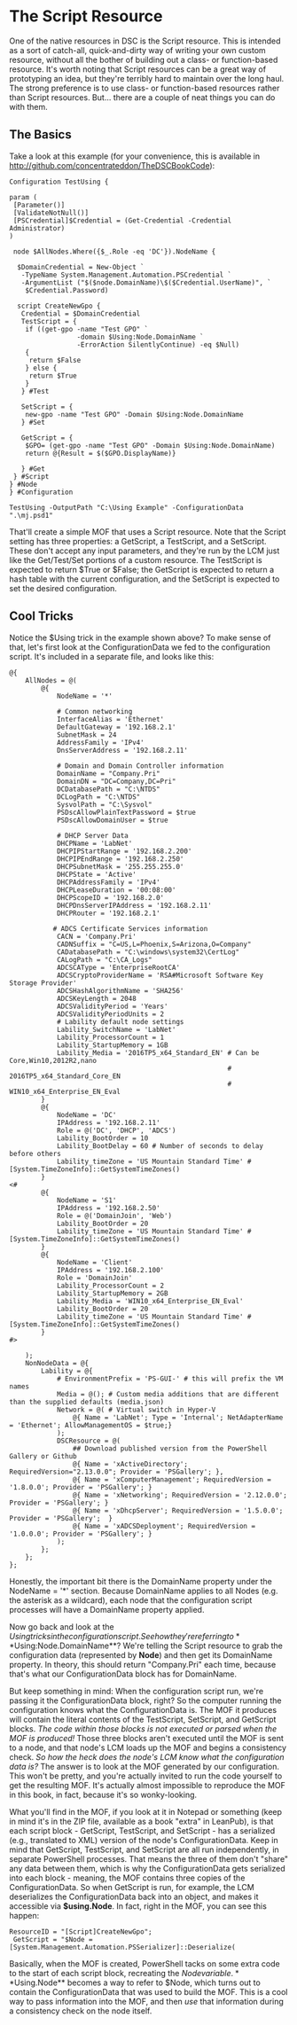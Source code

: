 # The Script Resource
One of the native resources in DSC is the Script resource. This is intended as a sort of catch-all, quick-and-dirty way of writing your own custom resource, without all the bother of building out a class- or function-based resource. It's worth noting that Script resources can be a great way of prototyping an idea, but they're terribly hard to maintain over the long haul. The strong preference is to use class- or function-based resources rather than Script resources. But... there are a couple of neat things you can do with them.

## The Basics
Take a look at this example (for your convenience, this is available in http://github.com/concentrateddon/TheDSCBookCode):

```
Configuration TestUsing {

param (
 [Parameter()] 
 [ValidateNotNull()] 
 [PSCredential]$Credential = (Get-Credential -Credential Administrator)
)

 node $AllNodes.Where({$_.Role -eq 'DC'}).NodeName {
    
  $DomainCredential = New-Object `
   -TypeName System.Management.Automation.PSCredential `
   -ArgumentList ("$($node.DomainName)\$($Credential.UserName)", `
    $Credential.Password)

  script CreateNewGpo {
   Credential = $DomainCredential
   TestScript = {
    if ((get-gpo -name "Test GPO" `
                 -domain $Using:Node.DomainName `
                 -ErrorAction SilentlyContinue) -eq $Null)
    {
     return $False
    } else {
     return $True
    }
   } #Test
   
   SetScript = {
    new-gpo -name "Test GPO" -Domain $Using:Node.DomainName
   } #Set
   
   GetScript = {
    $GPO= (get-gpo -name "Test GPO" -Domain $Using:Node.DomainName)
    return @{Result = $($GPO.DisplayName)}
    
   } #Get   
 } #Script
} #Node
} #Configuration

TestUsing -OutputPath "C:\Using Example" -ConfigurationData ".\mj.psd1"
```

That'll create a simple MOF that uses a Script resource. Note that the Script setting has three properties: a GetScript, a TestScript, and a SetScript. These don't accept any input parameters, and they're run by the LCM just like the Get/Test/Set portions of a custom resource. The TestScript is expected to return $True or $False; the GetScript is expected to return a hash table with the current configuration, and the SetScript is expected to set the desired configuration.

## Cool Tricks
Notice the $Using trick in the example shown above? To make sense of that, let's first look at the ConfigurationData we fed to the configuration script. It's included in a separate file, and looks like this:

```
@{
    AllNodes = @(
        @{
            NodeName = '*'
            
            # Common networking
            InterfaceAlias = 'Ethernet'
            DefaultGateway = '192.168.2.1'
            SubnetMask = 24
            AddressFamily = 'IPv4'
            DnsServerAddress = '192.168.2.11'
                       
            # Domain and Domain Controller information
            DomainName = "Company.Pri"
            DomainDN = "DC=Company,DC=Pri"
            DCDatabasePath = "C:\NTDS"
            DCLogPath = "C:\NTDS"
            SysvolPath = "C:\Sysvol"
            PSDscAllowPlainTextPassword = $true
            PSDscAllowDomainUser = $true 
                        
            # DHCP Server Data
            DHCPName = 'LabNet'
            DHCPIPStartRange = '192.168.2.200'
            DHCPIPEndRange = '192.168.2.250'
            DHCPSubnetMask = '255.255.255.0'
            DHCPState = 'Active'
            DHCPAddressFamily = 'IPv4'
            DHCPLeaseDuration = '00:08:00'
            DHCPScopeID = '192.168.2.0'
            DHCPDnsServerIPAddress = '192.168.2.11'
            DHCPRouter = '192.168.2.1'
 
           # ADCS Certificate Services information
            CACN = 'Company.Pri'
            CADNSuffix = "C=US,L=Phoenix,S=Arizona,O=Company"
            CADatabasePath = "C:\windows\system32\CertLog"
            CALogPath = "C:\CA_Logs"
            ADCSCAType = 'EnterpriseRootCA'
            ADCSCryptoProviderName = 'RSA#Microsoft Software Key Storage Provider'
            ADCSHashAlgorithmName = 'SHA256'
            ADCSKeyLength = 2048
            ADCSValidityPeriod = 'Years'
            ADCSValidityPeriodUnits = 2
            # Lability default node settings
            Lability_SwitchName = 'LabNet'
            Lability_ProcessorCount = 1
            Lability_StartupMemory = 1GB
            Lability_Media = '2016TP5_x64_Standard_EN' # Can be Core,Win10,2012R2,nano
                                                       # 2016TP5_x64_Standard_Core_EN
                                                       # WIN10_x64_Enterprise_EN_Eval
        }
        @{
            NodeName = 'DC'
            IPAddress = '192.168.2.11'
            Role = @('DC', 'DHCP', 'ADCS')
            Lability_BootOrder = 10
            Lability_BootDelay = 60 # Number of seconds to delay before others
            Lability_timeZone = 'US Mountain Standard Time' #[System.TimeZoneInfo]::GetSystemTimeZones()
        }
<#
        @{
            NodeName = 'S1'
            IPAddress = '192.168.2.50'
            Role = @('DomainJoin', 'Web')
            Lability_BootOrder = 20
            Lability_timeZone = 'US Mountain Standard Time' #[System.TimeZoneInfo]::GetSystemTimeZones()
        }
        @{
            NodeName = 'Client'
            IPAddress = '192.168.2.100'
            Role = 'DomainJoin'
            Lability_ProcessorCount = 2
            Lability_StartupMemory = 2GB
            Lability_Media = 'WIN10_x64_Enterprise_EN_Eval'
            Lability_BootOrder = 20
            Lability_timeZone = 'US Mountain Standard Time' #[System.TimeZoneInfo]::GetSystemTimeZones()
        }
#>
        
    );
    NonNodeData = @{
        Lability = @{
            # EnvironmentPrefix = 'PS-GUI-' # this will prefix the VM names                                    
            Media = @(); # Custom media additions that are different than the supplied defaults (media.json)
            Network = @( # Virtual switch in Hyper-V
                @{ Name = 'LabNet'; Type = 'Internal'; NetAdapterName = 'Ethernet'; AllowManagementOS = $true;}
            );
            DSCResource = @(
                ## Download published version from the PowerShell Gallery or Github
                @{ Name = 'xActiveDirectory'; RequiredVersion="2.13.0.0"; Provider = 'PSGallery'; },
                @{ Name = 'xComputerManagement'; RequiredVersion = '1.8.0.0'; Provider = 'PSGallery'; }
                @{ Name = 'xNetworking'; RequiredVersion = '2.12.0.0'; Provider = 'PSGallery'; }
                @{ Name = 'xDhcpServer'; RequiredVersion = '1.5.0.0'; Provider = 'PSGallery';  }
                @{ Name = 'xADCSDeployment'; RequiredVersion = '1.0.0.0'; Provider = 'PSGallery'; }
            );
        };
    };
};
```

Honestly, the important bit there is the DomainName property under the NodeName = '\*' section. Because DomainName applies to all Nodes (e.g. the asterisk as a wildcard), each node that the configuration script processes will have a DomainName property applied.

Now go back and look at the $Using tricks in the configuration script. See how they're referring to **$Using:Node.DomainName**? We're telling the Script resource to grab the configuration data (represented by **Node**) and then get its DomainName property. In theory, this should return "Company.Pri" each time, because that's what our ConfigurationData block has for DomainName.

But keep something in mind: When the configuration script run, we're passing it the ConfigurationData block, right? So the computer running the configuration knows what the ConfigurationData is. The MOF it produces will contain the literal contents of the TestScript, SetScript, and GetScript blocks. _The code within those blocks is not executed or parsed when the MOF is produced!_ Those three blocks aren't executed until the MOF is sent to a node, and that node's LCM loads up the MOF and begins a consistency check. _So how the heck does the node's LCM know what the configuration data is?_ The answer is to look at the MOF generated by our configuration. This won't be pretty, and you're actually invited to run the code yourself to get the resulting MOF. It's actually almost impossible to reproduce the MOF in this book, in fact, because it's so wonky-looking.

What you'll find in the MOF, if you look at it in Notepad or something (keep in mind it's in the ZIP file, available as a book "extra" in LeanPub), is that each script block - GetScript, TestScript, and SetScript - has a serialized (e.g., translated to XML) version of the node's ConfigurationData. Keep in mind that GetScript, TestScript, and SetScript are all run independently, in separate PowerShell processes. That means the three of them don't "share" any data between them, which is why the ConfigurationData gets serialized into each block - meaning, the MOF contains three copies of the ConfigurationData.  So when GetScript is run, for example, the LCM deserializes the ConfigurationData back into an object, and makes it accessible via **$using.Node**. In fact, right in the MOF, you can see this happen:

```
ResourceID = "[Script]CreateNewGpo";
 GetScript = "$Node = [System.Management.Automation.PSSerializer]::Deserialize(
```

Basically, when the MOF is created, PowerShell tacks on some extra code to the start of each script block, recreating the $Node variable. **$Using.Node** becomes a way to refer to $Node, which turns out to contain the ConfigurationData that was used to build the MOF. This is a cool way to pass information into the MOF, and then _use_ that information during a consistency check on the node itself.
